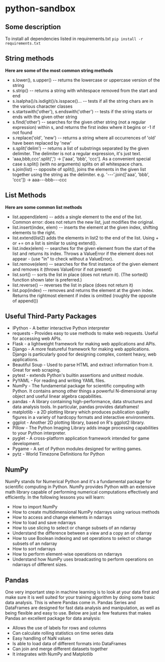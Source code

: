 # python-sandbox
## Some description

To install all dependencies listed in requirements.txt
`pip install -r requirements.txt`

## String methods
**Here are some of the most common string methods**
- s.lower(), s.upper() -- returns the lowercase or uppercase version of the string
- s.strip() -- returns a string with whitespace removed from the start and end
- s.isalpha()/s.isdigit()/s.isspace()... -- tests if all the string chars are in the various character classes
- s.startswith('other'), s.endswith('other') -- tests if the string starts or ends with the given other string
- s.find('other') -- searches for the given other string (not a regular expression) within s, and returns the first index where it begins or -1 if not found
- s.replace('old', 'new') -- returns a string where all occurrences of 'old' have been replaced by 'new'
- s.split('delim') -- returns a list of substrings separated by the given delimiter. The delimiter is not a regular expression, it's just text.
- 'aaa,bbb,ccc'.split(',') -> ['aaa', 'bbb', 'ccc']. As a convenient special case s.split() (with no arguments) splits on all whitespace chars.
- s.join(list) -- opposite of split(), joins the elements in the given list together using the string as the delimiter. e.g. '---'.join(['aaa', 'bbb', 'ccc']) -> aaa---bbb---ccc

## List Methods
**Here are some common list methods**
- list.append(elem) -- adds a single element to the end of the list. Common error: does not return the new list, just modifies the original.
- list.insert(index, elem) -- inserts the element at the given index, shifting elements to the right.
- list.extend(list2) adds the elements in list2 to the end of the list. Using + or += on a list is similar to using extend().
- list.index(elem) -- searches for the given element from the start of the list and returns its index. Throws a ValueError if the element does not appear - (use "in" to check without a ValueError).
- list.remove(elem) -- searches for the first instance of the given element and removes it (throws ValueError if not present)
- list.sort() -- sorts the list in place (does not return it). (The sorted() function shown later is preferred.)
- list.reverse() -- reverses the list in place (does not return it)
- list.pop(index) -- removes and returns the element at the given index. Returns the rightmost element if index is omitted (roughly the opposite of append())

## Useful Third-Party Packages
- IPython - A better interactive Python interpreter
- requests - Provides easy to use methods to make web requests. Useful for accessing web APIs.
- Flask - a lightweight framework for making web applications and APIs.
- Django - A more featureful framework for making web applications. Django is particularly good for designing complex, content heavy, web applications.
- Beautiful Soup - Used to parse HTML and extract information from it. Great for web scraping.
- pytest - extends Python's builtin assertions and unittest module.
- PyYAML - For reading and writing YAML files.
- NumPy - The fundamental package for scientific computing with Python. It contains among other things a powerful N-dimensional array object and useful    linear algebra capabilities.
- pandas - A library containing high-performance, data structures and data analysis tools. In particular, pandas provides dataframes!
- matplotlib - a 2D plotting library which produces publication quality figures in a variety of hardcopy formats and interactive environments.
- ggplot - Another 2D plotting library, based on R's ggplot2 library.
- Pillow - The Python Imaging Library adds image processing capabilities to your Python interpreter.
- pyglet - A cross-platform application framework intended for game development.
- Pygame - A set of Python modules designed for writing games.
- pytz - World Timezone Definitions for Python

## NumPy
NumPy stands for Numerical Python and it's a fundamental package for scientific computing in Python. NumPy provides Python with an extensive math library capable of performing numerical computations effectively and efficiently. In the following lessons you will learn:
- How to import NumPy
- How to create multidimensional NumPy ndarrays using various methods
- How to access and change elements in ndarrays
- How to load and save ndarrays
- How to use slicing to select or change subsets of an ndarray
- Understand the difference between a view and a copy an of ndarray
- How to use Boolean indexing and set operations to select or change subsets of an ndarray
- How to sort ndarrays
- How to perform element-wise operations on ndarrays
- Understand how NumPy uses broadcasting to perform operations on ndarrays of different sizes.

## Pandas
One very important step in machine learning is to look at your data first and make sure it is well suited for your training algorithm by doing some basic data analysis. This is where Pandas come in. Pandas Series and DataFrames are designed for fast data analysis and manipulation, as well as being flexible and easy to use. Below are just a few features that makes Pandas an excellent package for data analysis:
- Allows the use of labels for rows and columns
- Can calculate rolling statistics on time series data
- Easy handling of NaN values
- Is able to load data of different formats into DataFrames
- Can join and merge different datasets together
- It integrates with NumPy and Matplotlib
